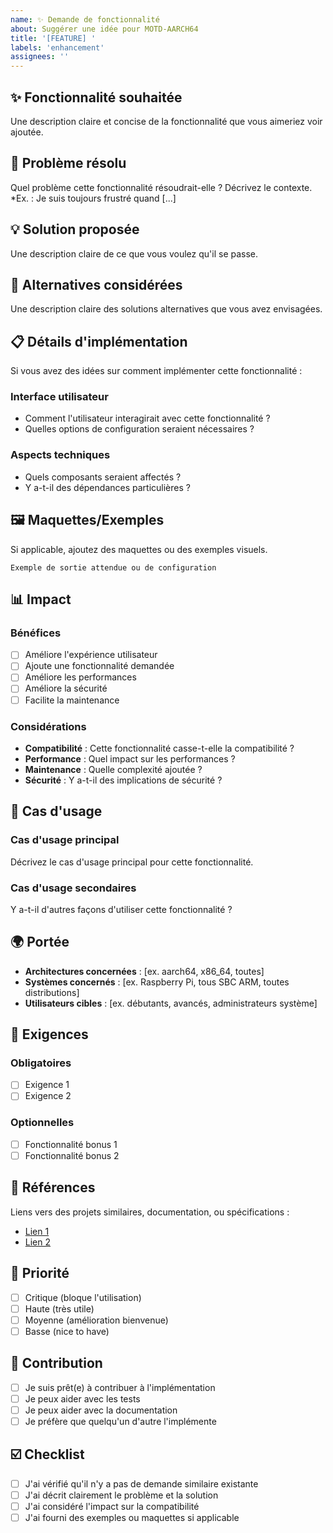 ```yaml
---
name: ✨ Demande de fonctionnalité
about: Suggérer une idée pour MOTD-AARCH64
title: '[FEATURE] '
labels: 'enhancement'
assignees: ''
---
```


## ✨ Fonctionnalité souhaitée

Une description claire et concise de la fonctionnalité que vous aimeriez voir ajoutée.

## 🎯 Problème résolu

Quel problème cette fonctionnalité résoudrait-elle ? Décrivez le contexte.
*Ex. : Je suis toujours frustré quand [...]

## 💡 Solution proposée

Une description claire de ce que vous voulez qu'il se passe.

## 🔄 Alternatives considérées

Une description claire des solutions alternatives que vous avez envisagées.

## 📋 Détails d'implémentation

Si vous avez des idées sur comment implémenter cette fonctionnalité :

### Interface utilisateur
- Comment l'utilisateur interagirait avec cette fonctionnalité ?
- Quelles options de configuration seraient nécessaires ?

### Aspects techniques
- Quels composants seraient affectés ?
- Y a-t-il des dépendances particulières ?

## 🖼️ Maquettes/Exemples

Si applicable, ajoutez des maquettes ou des exemples visuels.

```
Exemple de sortie attendue ou de configuration
```

## 📊 Impact

### Bénéfices
- [ ] Améliore l'expérience utilisateur
- [ ] Ajoute une fonctionnalité demandée
- [ ] Améliore les performances
- [ ] Améliore la sécurité
- [ ] Facilite la maintenance

### Considérations
- **Compatibilité** : Cette fonctionnalité casse-t-elle la compatibilité ?
- **Performance** : Quel impact sur les performances ?
- **Maintenance** : Quelle complexité ajoutée ?
- **Sécurité** : Y a-t-il des implications de sécurité ?

## 🎯 Cas d'usage

### Cas d'usage principal
Décrivez le cas d'usage principal pour cette fonctionnalité.

### Cas d'usage secondaires
Y a-t-il d'autres façons d'utiliser cette fonctionnalité ?

## 🌍 Portée

- **Architectures concernées** : [ex. aarch64, x86_64, toutes]
- **Systèmes concernés** : [ex. Raspberry Pi, tous SBC ARM, toutes distributions]
- **Utilisateurs cibles** : [ex. débutants, avancés, administrateurs système]

## 📝 Exigences

### Obligatoires
- [ ] Exigence 1
- [ ] Exigence 2

### Optionnelles
- [ ] Fonctionnalité bonus 1
- [ ] Fonctionnalité bonus 2

## 🔗 Références

Liens vers des projets similaires, documentation, ou spécifications :
- [Lien 1](https://example.com)
- [Lien 2](https://example.com)

## 📅 Priorité

- [ ] Critique (bloque l'utilisation)
- [ ] Haute (très utile)
- [ ] Moyenne (amélioration bienvenue)
- [ ] Basse (nice to have)

## 🤝 Contribution

- [ ] Je suis prêt(e) à contribuer à l'implémentation
- [ ] Je peux aider avec les tests
- [ ] Je peux aider avec la documentation
- [ ] Je préfère que quelqu'un d'autre l'implémente

## ☑️ Checklist

- [ ] J'ai vérifié qu'il n'y a pas de demande similaire existante
- [ ] J'ai décrit clairement le problème et la solution
- [ ] J'ai considéré l'impact sur la compatibilité
- [ ] J'ai fourni des exemples ou maquettes si applicable
